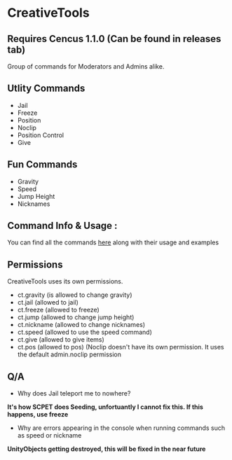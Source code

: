 # CreativeTools
## Requires Cencus 1.1.0 (Can be found in releases tab)
Group of commands for Moderators and Admins alike.

## Utlity Commands
- Jail 
- Freeze
- Position
- Noclip
- Position Control
- Give

## Fun Commands
- Gravity
- Speed
- Jump Height
- Nicknames

## Command Info & Usage :
You can find all the commands [here](https://github.com/KuebV/CreativeTools/blob/main/Commands.md) along with their usage and examples

## Permissions

CreativeTools uses its own permissions.
- ct.gravity (is allowed to change gravity)
- ct.jail (allowed to jail)
- ct.freeze (allowed to freeze)
- ct.jump (allowed to change jump height)
- ct.nickname (allowed to change nicknames)
- ct.speed (allowed to use the speed command)
- ct.give (allowed to give items)
- ct.pos (allowed to pos)
(Noclip doesn't have its own permission. It uses the default admin.noclip permission

## Q/A
- Why does Jail teleport me to nowhere?

**It's how SCPET does Seeding, unfortuantly I cannot fix this. If this happens, use freeze**

- Why are errors appearing in the console when running commands such as speed or nickname

**UnityObjects getting destroyed, this will be fixed in the near future**

